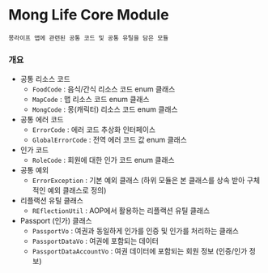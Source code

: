 # Mong Life Core Module

```
몽라이프 앱에 관련된 공통 코드 및 공통 유틸을 담은 모듈
```

### 개요
- 공통 리소스 코드 
  - ```FoodCode``` : 음식/간식 리소스 코드 enum 클래스
  - ```MapCode``` : 맵 리소스 코드 enum 클래스
  - ```MongCode``` : 몽(캐릭터) 리소스 코드 enum 클래스 
- 공통 에러 코드
  - ```ErrorCode``` : 에러 코드 추상화 인터페이스 
  - ```GlobalErrorCode``` : 전역 에러 코드 값 enum 클래스
- 인가 코드
  - ```RoleCode``` : 회원에 대한 인가 코드 enum 클래스
- 공통 예외
  - ```ErrorException``` : 기본 예외 클래스 (하위 모듈은 본 클래스를 상속 받아 구체적인 예외 클래스로 정의)
- 리플랙션 유틸 클래스
  - ```REflectionUtil``` : AOP에서 활용하는 리플랙션 유틸 클래스
- Passport (인가) 클래스
  - ```PassportVo``` : 여권과 동일하게 인가를 인증 및 인가를 처리하는 클래스
  - ```PassportDataVo``` : 여권에 포함되는 데이터
  -  ```PassportDataAccountVo``` : 여권 데이터에 포함되는 회원 정보 (인증/인가 정보)